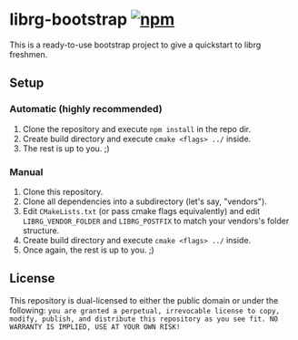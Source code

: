 # librg-bootstrap [![npm](https://img.shields.io/npm/v/librg-bootstrap.svg)](https://github.com/librg/librg-bootstrap/)

This is a ready-to-use bootstrap project to give a quickstart to librg freshmen.

## Setup

### Automatic (highly recommended)

1. Clone the repository and execute `npm install` in the repo dir.
2. Create build directory and execute `cmake <flags> ../` inside.
3. The rest is up to you. ;)

### Manual

1. Clone this repository.
2. Clone all dependencies into a subdirectory (let's say, "vendors").
3. Edit `CMakeLists.txt` (or pass cmake flags equivalently) and edit `LIBRG_VENDOR_FOLDER` and `LIBRG_POSTFIX` to match your vendors's folder structure.
4. Create build directory and execute `cmake <flags> ../` inside.
5. Once again, the rest is up to you. ;)

## License

This repository is dual-licensed to either the public domain or under the following: `you are granted a perpetual, irrevocable license to copy, modify,
    publish, and distribute this repository as you see fit. NO WARRANTY IS IMPLIED, USE AT YOUR OWN RISK!`